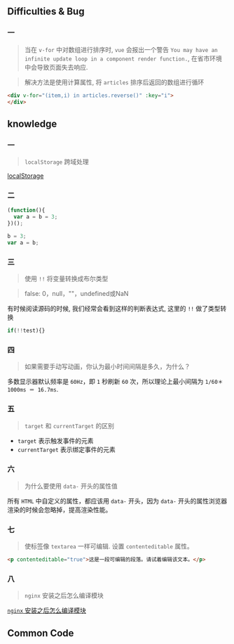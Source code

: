 ## Difficulties & Bug

### 一

> 当在 `v-for` 中对数组进行排序时, `vue` 会报出一个警告 `You may have an infinite update loop in a component render function.`, 在省市环境中会导致页面失去响应.

> 解决方法是使用计算属性, 将 `articles` 排序后返回的数组进行循环

```html
<div v-for="(item,i) in articles.reverse()" :key="i">
</div>
```

## knowledge

### 一

> `localStorage` 跨域处理

[localStorage](https://blog.csdn.net/sflf36995800/article/details/53290457)

### 二

```js
(function(){
  var a = b = 3;
})();

b = 3;
var a = b;
```

### 三

> 使用 `!!` 将变量转换成布尔类型

> false: 0，null，""，undefined或NaN

有时候阅读源码的时候, 我们经常会看到这样的判断表达式, 这里的 `!!` 做了类型转换

```javascript
if(!!test){}
```

### 四

> 如果需要手动写动画，你认为最小时间间隔是多久，为什么？

多数显示器默认频率是 `60Hz`，即 `1` 秒刷新 `60` 次，所以理论上最小间隔为 `1/60＊1000ms ＝ 16.7ms`.

### 五

> `target` 和 `currentTarget` 的区别

* `target` 表示触发事件的元素
* `currentTarget`  表示绑定事件的元素

### 六

> 为什么要使用 `data-` 开头的属性值

所有 `HTML` 中自定义的属性，都应该用 `data-` 开头，因为 `data-` 开头的属性浏览器渲染的时候会忽略掉，提高渲染性能。

### 七

> 使标签像 `textarea` 一样可编辑. 设置 `contenteditable` 属性。

```html
<p contenteditable="true">这是一段可编辑的段落。请试着编辑该文本。</p>
```

### 八

> `nginx` 安装之后怎么编译模块

[`nginx` 安装之后怎么编译模块](https://www.cnblogs.com/ghjbk/p/6744131.html)

## Common Code
